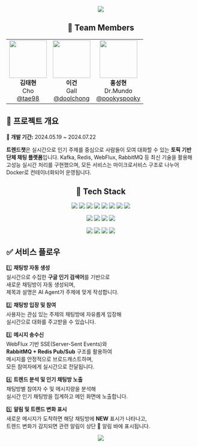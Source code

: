 <!-- 상단 웨이브 배너 -->
<p align="center">
  <img src="https://capsule-render.vercel.app/api?type=waving&color=gradient&height=180&section=header&text=TrendChat&fontSize=40&fontColor=ffffff&fontAlignY=35&desc=&descAlignY=60&descAlign=63" />
</p>


<h2 align="center">👥 Team Members</h2>

<table align="center">
  <tr>
    <td align="center">
      <img src="https://github.com/tae98.png" width="100"/><br/>
      <strong>김태현</strong><br/>
      Cho<br/>
      <a href="https://github.com/tae98">@tae98</a>
    </td>
    <td align="center">
      <img src="https://github.com/doolchong.png" width="100"/><br/>
      <strong>이건</strong><br/>
      Gall<br/>
      <a href="https://github.com/doolchong">@doolchong</a>
    </td>
    <td align="center">
      <img src="https://github.com/pookyspooky.png" width="100"/><br/>
      <strong>홍성현</strong><br/>
      Dr.Mundo<br/>
      <a href="https://github.com/pookyspooky">@pookyspooky</a>
    </td>
  </tr>
</table>

## 📝 프로젝트 개요
**📆 개발 기간:** 2024.05.19 ~ 2024.07.22 

**트렌드챗**은 실시간으로 인기 주제를 중심으로 사람들이 모여 대화할 수 있는  **토픽 기반 단체 채팅 플랫폼**입니다.  Kafka, Redis, WebFlux, RabbitMQ 등 최신 기술을 활용해 고성능 실시간 처리를 구현했으며,  모든 서비스는 마이크로서비스 구조로 나누어 Docker로 컨테이너화되어 운영됩니다.

<h2 align="center">🧱 Tech Stack</h2>

<p align="center">
  <!-- Backend -->
  <img src="https://img.shields.io/badge/Java-007396?style=for-the-badge&logo=openjdk&logoColor=white" />
  <img src="https://img.shields.io/badge/SpringBoot-6DB33F?style=for-the-badge&logo=springboot&logoColor=white" />
  <img src="https://img.shields.io/badge/Kafka-231F20?style=for-the-badge&logo=apachekafka&logoColor=white" />
  <img src="https://img.shields.io/badge/Kafka_Connect-000000?style=for-the-badge&logo=apachekafka&logoColor=white" />
  <img src="https://img.shields.io/badge/Kafka_UI-9146FF?style=for-the-badge&logo=graphql&logoColor=white" />
  <img src="https://img.shields.io/badge/RabbitMQ-FF6600?style=for-the-badge&logo=rabbitmq&logoColor=white" />
  <img src="https://img.shields.io/badge/Redis-DC382D?style=for-the-badge&logo=redis&logoColor=white" />
  <img src="https://img.shields.io/badge/MySQL-4479A1?style=for-the-badge&logo=mysql&logoColor=white" />
</p>

<p align="center">
  <!-- Frontend -->
  <img src="https://img.shields.io/badge/TypeScript-3178C6?style=for-the-badge&logo=typescript&logoColor=white" />
  <img src="https://img.shields.io/badge/React-20232A?style=for-the-badge&logo=react&logoColor=61DAFB" />
  <img src="https://img.shields.io/badge/Next.js-000000?style=for-the-badge&logo=nextdotjs&logoColor=white" />
  <img src="https://img.shields.io/badge/TailwindCSS-06B6D4?style=for-the-badge&logo=tailwindcss&logoColor=white" />
</p>

<p align="center">
  <!-- Monitoring -->
  <img src="https://img.shields.io/badge/Prometheus-E6522C?style=for-the-badge&logo=prometheus&logoColor=white" />
  <img src="https://img.shields.io/badge/Grafana-F46800?style=for-the-badge&logo=grafana&logoColor=white" />
  <img src="https://img.shields.io/badge/Zipkin-000000?style=for-the-badge&logo=openzipkin&logoColor=white" />
  <img src="https://img.shields.io/badge/Docker-2496ED?style=for-the-badge&logo=docker&logoColor=white" />
</p>

## ✅ 서비스 플로우

1️⃣ **채팅방 자동 생성**  
   실시간으로 수집한 **구글 인기 검색어**를 기반으로  
   새로운 채팅방이 자동 생성되며,  
   제목과 설명은 AI Agent가 주제에 맞게 작성합니다.

2️⃣ **채팅방 입장 및 참여**  
   사용자는 관심 있는 주제의 채팅방에 자유롭게 입장해  
   실시간으로 대화를 주고받을 수 있습니다.

3️⃣ **메시지 송수신**  
   WebFlux 기반 SSE(Server-Sent Events)와  
   **RabbitMQ + Redis Pub/Sub** 구조를 활용하여  
   메시지를 안정적으로 브로드캐스트하며,  
   모든 참여자에게 실시간으로 전달됩니다.

4️⃣ **트렌드 분석 및 인기 채팅방 노출**  
   채팅방별 참여자 수 및 메시지량을 분석해  
   실시간 인기 채팅방을 집계하고 메인 화면에 노출합니다.

5️⃣ **알림 및 트렌드 변화 표시**  
   새로운 메시지가 도착하면 해당 채팅방에  **NEW** 표시가 나타나고,  
   트렌드 변화가 감지되면 관련 알림이 상단 🔔 알림 바에 표시됩니다.



<!-- Footer 웨이브 -->
<p align="center">
  <img src="https://capsule-render.vercel.app/api?type=waving&color=gradient&height=120&section=footer" />
</p>
